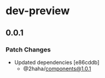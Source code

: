 # dev-preview

## 0.0.1

### Patch Changes

- Updated dependencies [e86cddb]
  - @2haha/components@1.0.1
